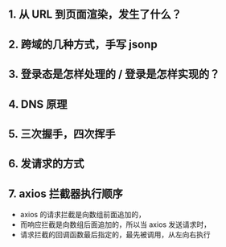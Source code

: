 ## 1. 从 URL 到页面渲染，发生了什么？

## 2. 跨域的几种方式，手写 jsonp

## 3. 登录态是怎样处理的 / 登录是怎样实现的？

## 4. DNS 原理

## 5. 三次握手，四次挥手

## 6. 发请求的方式

## 7. axios 拦截器执行顺序

- axios 的请求拦截是向数组前面追加的，
- 而响应拦截是向数组后面追加的，所以当 axios 发送请求时，
- 请求拦截的回调函数最后指定的，最先被调用，从左向右执行
